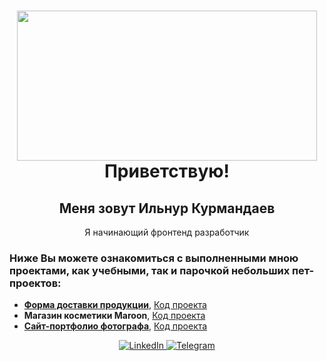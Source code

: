 <div id="header" align="center">
    <h1>
    <img src="https://media.giphy.com/media/QLKSt3wQqlj7a/giphy.gif" width="480" height="240" frameBorder="0"><br/>
        Приветствую!
    </h1>
    <h2>Меня зовут Ильнур Курмандаев</h2>
    <p>Я начинающий фронтенд разработчик</p>
</div>

### Ниже Вы можете ознакомиться с выполненными мною проектами, как учебными, так и парочкой небольших пет-проектов:
- [**Форма доставки продукции**](https://delivery-form.vercel.app/), [Код проекта](https://github.com/KIlnourik/delivery-form)
- **Магазин косметики Maroon**, [Код проекта](https://github.com/KIlnourik/cosmetic-shop)
- [**Сайт-портфолио фотографа**](https://kilnourik.github.io/photographer_portfolio/), [Код проекта](https://github.com/KIlnourik/delivery-form)

<div id="socials" align="center">
    <a href="https://www.linkedin.com/in/ilnur-kurmandaev-196940282/">
        <img src="https://img.shields.io/badge/LinkedIn-blue?style=for-the-badge&logo=linkedin&logoColor=white" alt="LinkedIn">
    </a>
    <a href="https://t.me/KIlnourik">
        <img src="https://img.shields.io/badge/Telegram-blue?style=for-the-badge&logo=telegram&logoColor=white" alt="Telegram">
    </a>
</div>
